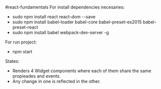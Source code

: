 #react-fundamentals
For install dependencies necesaries:

* sudo npm install react react-dom --save
* sudo npm install babel-loader babel-core babel-preset-es2015 babel-preset-react
* sudo npm install babel webpack-dev-server -g

For run project:

* npm start

States:

* Renders 4 Widget components where each of them share the same propieades and events.
* Any change in one is reflected in the other.